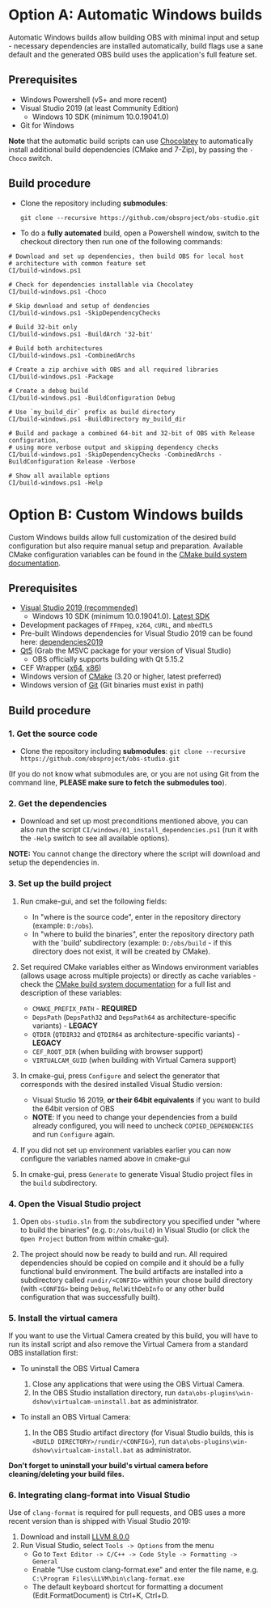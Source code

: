# Option A: Automatic Windows builds

Automatic Windows builds allow building OBS with minimal input and setup - necessary dependencies are installed automatically, build flags use a sane default and the generated OBS build uses the application's full feature set.

## Prerequisites

* Windows Powershell (v5+ and more recent)
* Visual Studio 2019 (at least Community Edition)
  * Windows 10 SDK (minimum 10.0.19041.0)
* Git for Windows

**Note** that the automatic build scripts can use [Chocolatey](https://chocolatey.org) to automatically install additional build dependencies (CMake and 7-Zip), by passing the `-Choco` switch.

## Build procedure

* Clone the repository including **submodules**:

    `git clone --recursive https://github.com/obsproject/obs-studio.git`

* To do a **fully automated** build, open a Powershell window, switch to the checkout directory then run one of the following commands:

```
# Download and set up dependencies, then build OBS for local host 
# architecture with common feature set
CI/build-windows.ps1

# Check for dependencies installable via Chocolatey
CI/build-windows.ps1 -Choco

# Skip download and setup of dendencies
CI/build-windows.ps1 -SkipDependencyChecks

# Build 32-bit only
CI/build-windows.ps1 -BuildArch '32-bit'

# Build both architectures
CI/build-windows.ps1 -CombinedArchs

# Create a zip archive with OBS and all required libraries
CI/build-windows.ps1 -Package

# Create a debug build
CI/build-windows.ps1 -BuildConfiguration Debug

# Use `my_build_dir` prefix as build directory
CI/build-windows.ps1 -BuildDirectory my_build_dir

# Build and package a combined 64-bit and 32-bit of OBS with Release configuration, 
# using more verbose output and skipping dependency checks
CI/build-windows.ps1 -SkipDependencyChecks -CombinedArchs -BuildConfiguration Release -Verbose

# Show all available options
CI/build-windows.ps1 -Help
```

# Option B: Custom Windows builds

Custom Windows builds allow full customization of the desired build configuration but also require manual setup and preparation. Available CMake configuration variables can be found in the [CMake build system documentation](https://github.com/obsproject/obs-studio/wiki/building-obs-studio#cmake).

## Prerequisites

* [Visual Studio 2019 (recommended)](https://visualstudio.microsoft.com/vs/)
  * Windows 10 SDK (minimum 10.0.19041.0). [Latest SDK](https://developer.microsoft.com/en-us/windows/downloads/windows-10-sdk/)
* Development packages of `FFmpeg`, `x264`, `cURL`, and `mbedTLS`
* Pre-built Windows dependencies for Visual Studio 2019 can be found here: [dependencies2019](https://obsproject.com/downloads/dependencies2019.zip)
* [Qt5](http://www.qt.io/) (Grab the MSVC package for your version of Visual Studio)
  * OBS officially supports building with Qt 5.15.2
* CEF Wrapper ([x64](https://cdn-fastly.obsproject.com/downloads/cef_binary_4638_windows_x64.zip), [x86](https://cdn-fastly.obsproject.com/downloads/cef_binary_4638_windows_x86.zip))
* Windows version of [CMake](http://www.cmake.org/) (3.20 or higher, latest preferred)
* Windows version of [Git](https://git-scm.com/download/win) (Git binaries must exist in path)

## Build procedure

### 1. Get the source code

* Clone the repository including **submodules**: `git clone --recursive https://github.com/obsproject/obs-studio.git`

(If you do not know what submodules are, or you are not using Git from the command line, **PLEASE make sure to fetch the submodules too**).

### 2. Get the dependencies

* Download and set up most preconditions mentioned above, you can also run the script `CI/windows/01_install_dependencies.ps1` (run it with the `-Help` switch to see all available options). 

**NOTE:** You cannot change the directory where the script will download and setup the dependencies in.

### 3. Set up the build project

1. Run cmake-gui, and set the following fields:
    * In "where is the source code", enter in the repository directory (example: `D:/obs`).
    * In "where to build the binaries", enter the repository directory path with the 'build' subdirectory (example: `D:/obs/build` - if this directory does not exist, it will be created by CMake).

2. Set required CMake variables either as Windows environment variables (allows usage across multiple projects) or directly as cache variables - check the [CMake build system documentation](https://github.com/obsproject/obs-studio/wiki/building-obs-studio#cmake) for a full list and description of these variables:
    * `CMAKE_PREFIX_PATH` - **REQUIRED** 
    * `DepsPath` (`DepsPath32` and `DepsPath64` as architecture-specific variants) - **LEGACY** 
    * `QTDIR` (`QTDIR32` and `QTDIR64` as architecture-specific variants) - **LEGACY** 
    * `CEF_ROOT_DIR` (when building with browser support)
    * `VIRTUALCAM_GUID` (when building with Virtual Camera support)

3. In cmake-gui, press `Configure` and select the generator that corresponds with the desired installed Visual Studio version:
    * Visual Studio 16 2019, **or their 64bit equivalents** if you want to build the 64bit version of OBS
    * **NOTE**: If you need to change your dependencies from a build already configured, you will need to uncheck `COPIED_DEPENDENCIES` and run `Configure` again.

4. If you did not set up environment variables earlier you can now configure the variables named above in cmake-gui

5. In cmake-gui, press `Generate` to generate Visual Studio project files in the `build` subdirectory.

### 4. Open the Visual Studio project

1. Open `obs-studio.sln` from the subdirectory you specified under "where to build the binaries" (e.g. `D:/obs/build`) in Visual Studio (or click the `Open Project` button from within cmake-gui).

2. The project should now be ready to build and run. All required dependencies should be copied on compile and it should be a fully functional build environment. The build artifacts are installed into a subdirectory called `rundir/<CONFIG>` within your chose build directory (with `<CONFIG>` being `Debug`, `RelWithDebInfo` or any other build configuration that was successfully built). 

### 5. Install the virtual camera

If you want to use the Virtual Camera created by this build, you will have to run its install script and also remove the Virtual Camera from a standard OBS installation first:

* To uninstall the OBS Virtual Camera
    1. Close any applications that were using the OBS Virtual Camera.
    2. In the OBS Studio installation directory, run `data\obs-plugins\win-dshow\virtualcam-uninstall.bat` as administrator.

* To install an OBS Virtual Camera:

    1. In the OBS Studio artifact directory (for Visual Studio builds, this is `<BUILD DIRECTORY>/rundir/<CONFIG>`), run `data\obs-plugins\win-dshow\virtualcam-install.bat` as administrator.

**Don't forget to uninstall your build's virtual camera before cleaning/deleting your build files.**

### 6. Integrating clang-format into Visual Studio

Use of `clang-format` is required for pull requests, and OBS uses a more recent version than is shipped with Visual Studio 2019:

1. Download and install [LLVM 8.0.0](http://releases.llvm.org/)
2. Run Visual Studio, select `Tools -> Options` from the menu
    * Go to `Text Editor -> C/C++ -> Code Style -> Formatting -> General`
    * Enable "Use custom clang-format.exe" and enter the file name, e.g. `C:\Program Files\LLVM\bin\clang-format.exe`
    * The default keyboard shortcut for formatting a document (Edit.FormatDocument) is Ctrl+K, Ctrl+D.